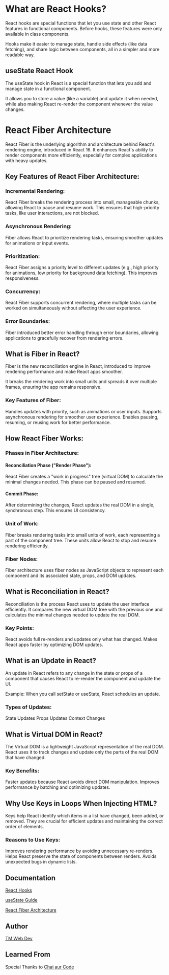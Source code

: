 
# What are React Hooks?

React hooks are special functions that let you use state and other React features in functional components. Before hooks, these features were only available in class components. 

Hooks make it easier to manage state, handle side effects (like data fetching), and share logic between components, all in a simpler and more readable way.

## useState React Hook

The useState hook in React is a special function that lets you add and manage state in a functional component. 

It allows you to store a value (like a variable) and update it when needed, while also making React re-render the component whenever the value changes.



# React Fiber Architecture

React Fiber is the underlying algorithm and architecture behind React's rendering engine, introduced in React 16. It enhances React's ability to render components more efficiently, especially for complex applications with heavy updates.

## Key Features of React Fiber Architecture:
### Incremental Rendering:

React Fiber breaks the rendering process into small, manageable chunks, allowing React to pause and resume work. This ensures that high-priority tasks, like user interactions, are not blocked.

### Asynchronous Rendering:

Fiber allows React to prioritize rendering tasks, ensuring smoother updates for animations or input events.

### Prioritization:

React Fiber assigns a priority level to different updates (e.g., high priority for animations, low priority for background data fetching). This improves responsiveness.

### Concurrency:

React Fiber supports concurrent rendering, where multiple tasks can be worked on simultaneously without affecting the user experience.

### Error Boundaries:

Fiber introduced better error handling through error boundaries, allowing applications to gracefully recover from rendering errors.

## What is Fiber in React?

Fiber is the new reconciliation engine in React, introduced to improve rendering performance and make React apps smoother. 

It breaks the rendering work into small units and spreads it over multiple frames, ensuring the app remains responsive.

### Key Features of Fiber:

Handles updates with priority, such as animations or user inputs.
Supports asynchronous rendering for smoother user experience.
Enables pausing, resuming, or reusing work for better performance.

## How React Fiber Works:

### Phases in Fiber Architecture:

#### Reconciliation Phase ("Render Phase"):

React Fiber creates a "work in progress" tree (virtual DOM) to calculate the minimal changes needed. This phase can be paused and resumed.

#### Commit Phase:

After determining the changes, React updates the real DOM in a single, synchronous step. This ensures UI consistency.

### Unit of Work:

Fiber breaks rendering tasks into small units of work, each representing a part of the component tree. These units allow React to stop and resume rendering efficiently.

### Fiber Nodes:
Fiber architecture uses fiber nodes as JavaScript objects to represent each component and its associated state, props, and DOM updates.


## What is Reconciliation in React?

Reconciliation is the process React uses to update the user interface efficiently. It compares the new virtual DOM tree with the previous one and calculates the minimal changes needed to update the real DOM.

### Key Points:

React avoids full re-renders and updates only what has changed.
Makes React apps faster by optimizing DOM updates.

## What is an Update in React?

An update in React refers to any change in the state or props of a component that causes React to re-render the component and update the UI.

Example:  When you call setState or useState, React schedules an update.

### Types of Updates:

State Updates
Props Updates
Context Changes

## What is Virtual DOM in React?

The Virtual DOM is a lightweight JavaScript representation of the real DOM. React uses it to track changes and update only the parts of the real DOM that have changed.

### Key Benefits:

Faster updates because React avoids direct DOM manipulation.
Improves performance by batching and optimizing updates.

## Why Use Keys in Loops When Injecting HTML?

Keys help React identify which items in a list have changed, been added, or removed. They are crucial for efficient updates and maintaining the correct order of elements.

### Reasons to Use Keys:

Improves rendering performance by avoiding unnecessary re-renders.
Helps React preserve the state of components between renders.
Avoids unexpected bugs in dynamic lists.

## Documentation

[React Hooks](https://react.dev/reference/react/hooks)

[useState Guide](https://react.dev/reference/react/useState)

[React Fiber Architecture](https://github.com/acdlite/react-fiber-architecture)

## Author

[TM Web Dev](https://www.github.com/tm-web-dev)

## Learned From

Special Thanks to [Chai aur Code](https://www.youtube.com/playlist?list=PLu71SKxNbfoDqgPchmvIsL4hTnJIrtige)

